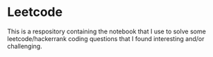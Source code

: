 # Leetcode

This is a respository containing the notebook that I use to solve some leetcode/hackerrank coding questions that I found interesting and/or challenging.
